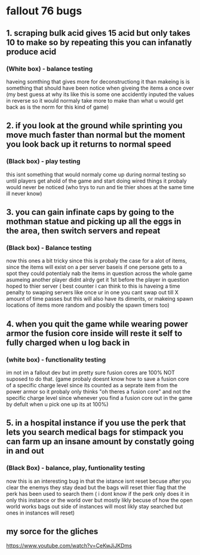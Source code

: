 # fallout 76 bugs

## 1. scraping bulk acid gives 15 acid but only takes 10 to make so by repeating this you can infanatly produce acid
### (White box) - balance testing
haveing somthing that gives more for deconstructiong it than makeing is is something that should have been notice when giveing the items a once over (my best guess at why its like this is some one accidently inputed the values in reverse so it would normaly take more to make than what u would get back as is the norm for this kind of game)

## 2. if you look at the ground while sprinting you move much faster than normal but the moment you look back up it returns to normal speed
### (Black box) - play testing
this isnt something that would normaly come up during normal testing so until players get ahold of the game and start doing wired things it probaly would never be noticed (who trys to run and tie thier shoes at the same time ill never know)
## 3. you can gain infinate caps by going to the mothman statue and picking up all the eggs in the area, then switch servers and repeat
### (Black box) - Balance testing
now this ones a bit tricky since this is probaly the case for a alot of items, since the items will exist on a per server baseis if one persone gets to a spot they could potentialy nab the items in question across the whole game asumeing another player didnt alrdy get it 1st before the player in question hoped to thier server ( best counter i can think to this is haveing a time penalty to swaping servers like once ur in one you cant swap out till X amount of time passes but this will also have its dimerits, or makeing spawn locations of items more random and posibly the spawn timers too)

## 4. when you quit the game while wearing power armor the fusion core inside will reste it self to fully charged when u log back in
### (white box) - functionality testing
im not im a fallout dev but im pretty sure fusion cores are 100% NOT suposed to do that. (game probaly doesnt know how to save a fusion core of a specific charge level since its counted as a seprate item from the power armor so it probaly only thinks "oh theres a fusion core" and not the specific charge level since whenever you find a fusion core out in the game by defult when u pick one up its at 100%)
## 5. in a hospital instance if you use the perk that lets you search medical bags for stimpack you can farm up an insane amount by constatly going in and out
### (Black Box) - balance, play, funtionality testing
now this is an interesting bug in that the istance isnt reset becuse after you clear the enemys they stay dead but the bags will reset thier flag that the perk has been used to search them ( i dont know if the perk only does it in only this instance or the world over but mostly likly becuse of how the open world works bags out side of instances will most likly stay searched but ones in instances will reset)


## my sorce for the gliches
https://www.youtube.com/watch?v=CeKwJiJKDms
